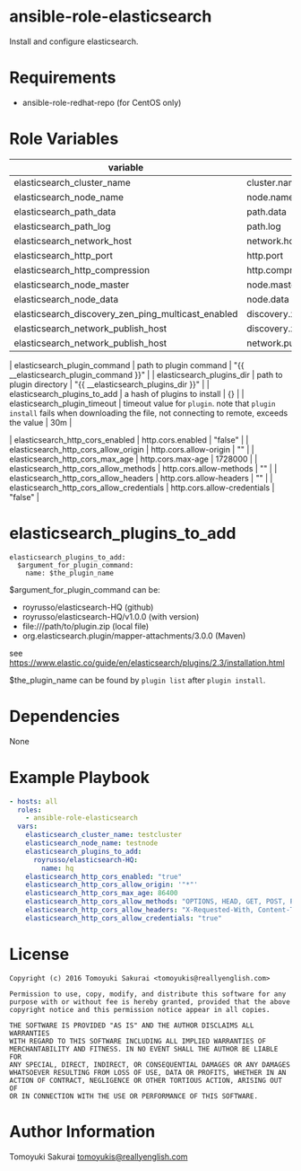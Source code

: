 # ansible-role-elasticsearch

Install and configure elasticsearch.

# Requirements

- ansible-role-redhat-repo (for CentOS only)

# Role Variables

| variable | description | default |
|----------|-------------|---------|
| elasticsearch\_cluster\_name | cluster.name, required | "" |
| elasticsearch\_node\_name | node.name, required | "" |
| elasticsearch\_path\_data | path.data | "/var/db/elasticsearch" |
| elasticsearch\_path\_log | path.log | "/var/log/elasticsearch" |
| elasticsearch\_network\_host | network.host | "\_\_site\_\_" |
| elasticsearch\_http\_port | http.port | 9200 |
| elasticsearch\_http\_compression | http.compression | "true" |
| elasticsearch\_node\_master | node.master | "true" |
| elasticsearch\_node\_data | node.data | "true" |
| elasticsearch\_discovery\_zen\_ping\_multicast\_enabled | discovery.zen.ping.multicast.enabled | "false" |
| elasticsearch_network_publish_host| discovery.zen.ping.multicast.enabled | [] |
| elasticsearch_network_publish_host | network.publish_host | [] |

| elasticsearch\_plugin\_command | path to plugin command |  "{{ \_\_elasticsearch\_plugin\_command }}" |
| elasticsearch\_plugins\_dir | path to plugin directory | "{{ \_\_elasticsearch\_plugins\_dir }}" |
| elasticsearch\_plugins\_to\_add | a hash of plugins to install | {} |
| elasticsearch\_plugin\_timeout | timeout value for `plugin`. note that `plugin install` fails when downloading the file, not connecting to remote, exceeds the value | 30m |

| elasticsearch\_http\_cors\_enabled | http.cors.enabled | "false" |
| elasticsearch\_http\_cors\_allow\_origin | http.cors.allow-origin | "" |
| elasticsearch\_http\_cors\_max\_age | http.cors.max-age | 1728000 |
| elasticsearch\_http\_cors\_allow\_methods | http.cors.allow-methods | "" |
| elasticsearch\_http\_cors\_allow\_headers | http.cors.allow-headers | "" |
| elasticsearch\_http\_cors\_allow\_credentials | http.cors.allow-credentials | "false" |

# elasticsearch\_plugins\_to\_add

    elasticsearch_plugins_to_add:
      $argument_for_plugin_command:
        name: $the_plugin_name

$argument\_for\_plugin\_command can be:

* royrusso/elasticsearch-HQ (github)
* royrusso/elasticsearch-HQ/v1.0.0 (with version)
* file:///path/to/plugin.zip (local file)
* org.elasticsearch.plugin/mapper-attachments/3.0.0 (Maven)

see https://www.elastic.co/guide/en/elasticsearch/plugins/2.3/installation.html

$the\_plugin\_name can be found by `plugin list` after `plugin install`.

# Dependencies

None

# Example Playbook

```yaml
- hosts: all
  roles:
    - ansible-role-elasticsearch
  vars:
    elasticsearch_cluster_name: testcluster
    elasticsearch_node_name: testnode
    elasticsearch_plugins_to_add:
      royrusso/elasticsearch-HQ:
        name: hq
    elasticsearch_http_cors_enabled: "true"
    elasticsearch_http_cors_allow_origin: '"*"'
    elasticsearch_http_cors_max_age: 86400
    elasticsearch_http_cors_allow_methods: "OPTIONS, HEAD, GET, POST, PUT, DELETE"
    elasticsearch_http_cors_allow_headers: "X-Requested-With, Content-Type, Content-Length"
    elasticsearch_http_cors_allow_credentials: "true"
```

# License

```
Copyright (c) 2016 Tomoyuki Sakurai <tomoyukis@reallyenglish.com>

Permission to use, copy, modify, and distribute this software for any
purpose with or without fee is hereby granted, provided that the above
copyright notice and this permission notice appear in all copies.

THE SOFTWARE IS PROVIDED "AS IS" AND THE AUTHOR DISCLAIMS ALL WARRANTIES
WITH REGARD TO THIS SOFTWARE INCLUDING ALL IMPLIED WARRANTIES OF
MERCHANTABILITY AND FITNESS. IN NO EVENT SHALL THE AUTHOR BE LIABLE FOR
ANY SPECIAL, DIRECT, INDIRECT, OR CONSEQUENTIAL DAMAGES OR ANY DAMAGES
WHATSOEVER RESULTING FROM LOSS OF USE, DATA OR PROFITS, WHETHER IN AN
ACTION OF CONTRACT, NEGLIGENCE OR OTHER TORTIOUS ACTION, ARISING OUT OF
OR IN CONNECTION WITH THE USE OR PERFORMANCE OF THIS SOFTWARE.
```

# Author Information

Tomoyuki Sakurai <tomoyukis@reallyenglish.com>
